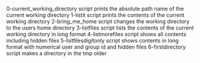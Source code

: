 0-current_working_directory script prints the absolute path name of the current working directory
1-listit script prints the contents of the current working directory
2-bring_me_home script changes the working directory to the users home directory
3-listfiles script lists the contents of the current working directory in long format
4-listmorefiles script shows all contents including hidden files
5-listfilesdigitonly script shows contents in long format with numerical user and group id and hidden files
6-firstdirectory script makes a directory in the tmp older
